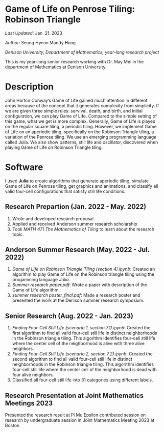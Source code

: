 # Game of Life on Penrose Tiling: Robinson Triangle

*Last Updated*: Jan. 21. 2023

*Author*: Seung Hyeon Mandy Hong

*Denison University, Department of Mathematics, year-long research project*

This is my year-long senior research working with Dr. May Mei in the department of Mathematics at Denison University. 

# Description
John Horton Conway’s Game of Life gained much attention in different areas because of the concept that it generates complexity from simplicity. If we are given three simple rules: survival, death, and birth, and initial configuration, we can play Game of Life. Compared to the simple setting of this game, what we get is more complex. Generally, Game of Life is played on the regular square tiling, a periodic tiling. However, we implement Game of Life on an aperiodic tiling, specifically on the Robinson Triangle tiling, a variation of the Penrose tiling. We use an emerging programming language called Julia. We also show patterns, still life and oscillator, discovered when playing Game of Life on Robinson Triangle tiling.

# Software
I used **Julia** to create algorithms that generate aperiodic tiling, simulate Game of Life on Penrose tiling, get graphics and animations, and classify all valid four-cell configurations that satisfy still life conditions.

## Research Prepartion (Jan. 2022 - May. 2022)
1. Wrote and developed research proposal.
2. Applied and received Anderson summer research scholarship.
3. Took *MATH 471 The Mathematics of Tiling* to learn about the research topic.

## Anderson Summer Research (May. 2022 - Jul. 2022)
1. *Game of Life on Robinson Triangle Tiling (section 4).ipynb*: Created an algorithm to play Game of Life on the Robinson triangle tiling using the progamming language *Julia*.
2. *Summer research paper.pdf*: Wrote a paper with description of the Game of Life algorithm.
3. *summer research poster_final.pdf*: Made a research poster and presented the work at the Denison summer research symposium.

## Senior Research (Aug. 2022 - Jan. 2023)
1. *Finding Four-Cell Still Life (scenario 1, section 7.1).ipynb*: Created the first algorithm to find all valid four-cell still life in distinct neighborhoods in the Robinson triangle tiling. This algorithm identifies four-cell still life where the center cell of the neighborhood is alive with three alive neighbors.
2. *Finding Four-Cell Still Life (scenario 2, section 7.2).ipynb*:  Created the second algorithm to find all valid four-cell still life in distinct neighborhoods in the Robinson triangle tiling. This algorithm identifies four-cell still life where the center cell of the neighborhood is dead with four alive neighbors.
3. Classified all four-cell still life into 31 categories using different labels.

## Research Presentation at Joint Mathematics Meetings 2023
Presented the research result at Pi Mu Epsilon contributed session on research by undergraduate session in Joint Mathematics Meeting 2023 at Boston.
